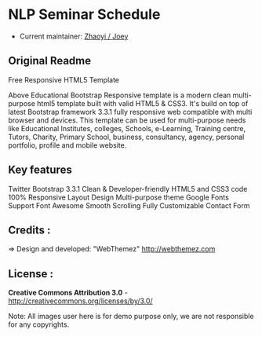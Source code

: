 # NLP Seminar Schedule
- Current maintainer: [Zhaoyi / Joey](https://joeyhou.github.io)

## Original Readme
Free Responsive HTML5 Template

Above Educational Bootstrap Responsive template is a modern clean multi-purpose html5 template built with valid HTML5 & CSS3. It's build on top of latest Bootstrap framework 3.3.1 fully responsive web compatible with multi browser and devices. This template can be used for multi-purpose needs like Educational Institutes, colleges, Schools, e-Learning, Training centre, Tutors, Charity, Primary School, business, consultancy, agency, personal portfolio, profile and mobile website.


Key features
-------------
Twitter Bootstrap 3.3.1
Clean & Developer-friendly HTML5 and CSS3 code
100% Responsive Layout Design 
Multi-purpose theme
Google Fonts Support
Font Awesome 
Smooth Scrolling 
Fully Customizable
Contact Form


Credits :
-------
=> Design and developed: "WebThemez"  http://webthemez.com

License :
-------
**Creative Commons Attribution 3.0** - http://creativecommons.org/licenses/by/3.0/

Note:
All images user here is for demo purpose only, we are not responsible for any copyrights.
